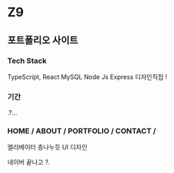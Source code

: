# Z9

## 포트폴리오 사이트

### Tech Stack
TypeScript, React 
MySQL
Node Js Express
디자인직접 !

### 기간
.?...
### HOME / ABOUT / PORTFOLIO / CONTACT /
엘리베이터 층나누듯 UI 디자인


네이버 끝나고 ?.

